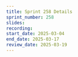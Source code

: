 ```yaml
---
title: Sprint 258 Details
sprint_number: 258
slides:
recording:
start_date: 2025-03-04
end_date: 2025-03-17
review_date: 2025-03-19
---
```


